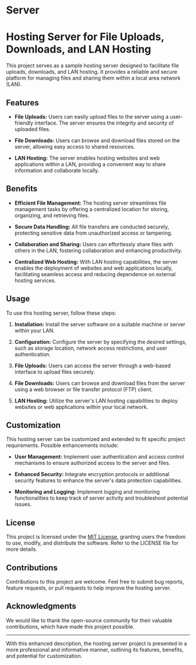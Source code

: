 # Server
# Hosting Server for File Uploads, Downloads, and LAN Hosting

This project serves as a sample hosting server designed to facilitate file uploads, downloads, and LAN hosting. It provides a reliable and secure platform for managing files and sharing them within a local area network (LAN). 

## Features

- **File Uploads:** Users can easily upload files to the server using a user-friendly interface. The server ensures the integrity and security of uploaded files.

- **File Downloads:** Users can browse and download files stored on the server, allowing easy access to shared resources.

- **LAN Hosting:** The server enables hosting websites and web applications within a LAN, providing a convenient way to share information and collaborate locally.

## Benefits

- **Efficient File Management:** The hosting server streamlines file management tasks by offering a centralized location for storing, organizing, and retrieving files.

- **Secure Data Handling:** All file transfers are conducted securely, protecting sensitive data from unauthorized access or tampering.

- **Collaboration and Sharing:** Users can effortlessly share files with others in the LAN, fostering collaboration and enhancing productivity.

- **Centralized Web Hosting:** With LAN hosting capabilities, the server enables the deployment of websites and web applications locally, facilitating seamless access and reducing dependence on external hosting services.

## Usage

To use this hosting server, follow these steps:

1. **Installation:** Install the server software on a suitable machine or server within your LAN.

2. **Configuration:** Configure the server by specifying the desired settings, such as storage location, network access restrictions, and user authentication.

3. **File Uploads:** Users can access the server through a web-based interface to upload files securely.

4. **File Downloads:** Users can browse and download files from the server using a web browser or file transfer protocol (FTP) client.

5. **LAN Hosting:** Utilize the server's LAN hosting capabilities to deploy websites or web applications within your local network.

## Customization

This hosting server can be customized and extended to fit specific project requirements. Possible enhancements include:

- **User Management:** Implement user authentication and access control mechanisms to ensure authorized access to the server and files.

- **Enhanced Security:** Integrate encryption protocols or additional security features to enhance the server's data protection capabilities.

- **Monitoring and Logging:** Implement logging and monitoring functionalities to keep track of server activity and troubleshoot potential issues.

## License

This project is licensed under the [MIT License](https://opensource.org/licenses/MIT), granting users the freedom to use, modify, and distribute the software. Refer to the LICENSE file for more details.

## Contributions

Contributions to this project are welcome. Feel free to submit bug reports, feature requests, or pull requests to help improve the hosting server.

## Acknowledgments

We would like to thank the open-source community for their valuable contributions, which have made this project possible.

---

With this enhanced description, the hosting server project is presented in a more professional and informative manner, outlining its features, benefits, and potential for customization.

